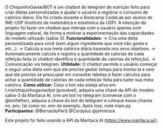 O ChiquinhoGaviaoBOT é um chatbot do telegram de nutrição feito para criar dietas personalizadas e ajudar o usuário a registrar o consumo de calórico diário. Ele foi criado durante o Bootcamp CodeLab por alunos do IME-USP (Instituto de
matemática e estatística da USP).
A intenção do projeto foi fazer um chatbot que interaje com o usuário apenas com linguagem natural, de forma a motivar a experimentação das capacidades do modelo utilizado (sabia-3).
**Funcionalidades:**
-> Cria uma dieta personalizada para você (sem algum ingrediente que você não gosta e etc...).
-> Calcula a sua meta calórica diária baseada nos seus objetivos.
-> Automaticamente calcula e registra a quantidade de calorias de cada refeição feita (o chatbot identifica a quantidade de calorias da refeição).
-> Comunicação via telegram.
**Utilidade:**
O chatbot permite o usuário começar e seguir uma dieta sem que ele precise gastar tempo para monta-la e sem que ele precise se preocupar em consultar tabelas e fazer cálculos para achar a quantidade de calorias de
cada refeição feita para bater sua meta calórica.
**Como utilizar:**
Caso o bot não esteja ativo em t.me/chiquinhogaviaobot (provável), adquira uma chave da API do modelo sabia-3 da Maritaca AI, crie um bot no telegram (converse com o @botfather), adquira a chave do bot do telegram e coloque
esses chaves no .env, tal como no .env de exemplo. Após isso, rode main.py.
**Participantes:**
@BernardoPerS
@Cordyluz
@johntruck

Este projeto foi feito usando a API da Maritaca AI (https://www.maritaca.ai/).
